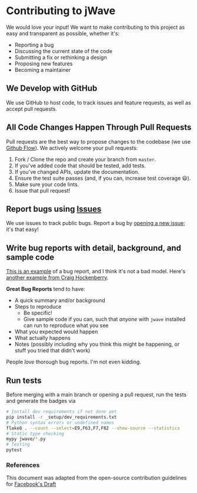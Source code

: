 # Contributing to jWave
We would love your input! We want to make contributing to this project as easy and transparent as possible, whether it's:

- Reporting a bug
- Discussing the current state of the code
- Submitting a fix or rethinking a design
- Proposing new features
- Becoming a maintainer

## We Develop with GitHub
We use GitHub to host code, to track issues and feature requests, as well as accept pull requests.

## All Code Changes Happen Through Pull Requests
Pull requests are the best way to propose changes to the codebase (we use [Github Flow](https://guides.github.com/introduction/flow/index.html)). We actively welcome your pull requests:

1. Fork / Clone the repo and create your branch from `master`.
2. If you've added code that should be tested, add tests.
3. If you've changed APIs, update the documentation.
4. Ensure the test suite passes (and, if you can, increase test coverage 😃).
5. Make sure your code lints.
6. Issue that pull request!

## Report bugs using [Issues](https://github.com/briandk/transcriptase-atom/issues)
We use issues to track public bugs. Report a bug by [opening a new issue](https://bug.medphys.ucl.ac.uk:10080/astanziola/jwave/-/issues/new?issue); it's that easy!

## Write bug reports with detail, background, and sample code
[This is an example](http://stackoverflow.com/q/12488905/180626) of a bug report, and I think it's not a bad model. Here's [another example from Craig Hockenberry](http://www.openradar.me/11905408).

**Great Bug Reports** tend to have:

- A quick summary and/or background
- Steps to reproduce
  - Be specific!
  - Give sample code if you can, such that *anyone* with `jwave` installed can run to reproduce what you see
- What you expected would happen
- What actually happens
- Notes (possibly including why you think this might be happening, or stuff you tried that didn't work)

People *love* thorough bug reports. I'm not even kidding.

## Run tests
Before merging with a main branch or opening a pull request, run the tests and generate the badges via
```bash
# Install dev requirements if not done yet
pip install -r _setup/dev_requirements.txt
# Python syntax errors or undefined names
flake8 . --count --select=E9,F63,F7,F82 --show-source --statistics
# Static type checking
mypy jwave/*.py
# Testing
pytest
```

### References
This document was adapted from the open-source contribution guidelines for [Facebook's Draft](https://github.com/facebook/draft-js/blob/a9316a723f9e918afde44dea68b5f9f39b7d9b00/CONTRIBUTING.md)
